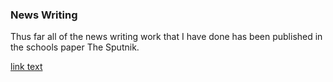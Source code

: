 <h3>News Writing</h3>
<p>Thus far all of the news writing work that I have done has been published in the schools paper The Sputnik. 

<a href="https://www.thesputnik.ca/">link text</a>
</p>